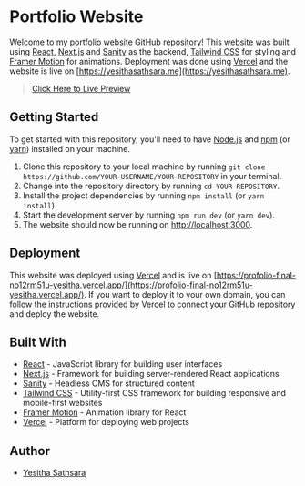 # Portfolio Website

Welcome to my portfolio website GitHub repository! This website was built using [React](https://reactjs.org/), [Next.js](https://nextjs.org/) and [Sanity](https://www.sanity.io/) as the backend, [Tailwind CSS](https://tailwindcss.com/) for styling and [Framer Motion](https://www.framer.com/motion/) for animations. Deployment was done using [Vercel](https://vercel.com/) and the website is live on [https://yesithasathsara.me](https://yesithasathsara.me).

> [Click Here to Live Preview](https://yesithasathsara.me) 

## Getting Started

To get started with this repository, you'll need to have [Node.js](https://nodejs.org/) and [npm](https://www.npmjs.com/) (or [yarn](https://yarnpkg.com/)) installed on your machine.

1. Clone this repository to your local machine by running `git clone https://github.com/YOUR-USERNAME/YOUR-REPOSITORY` in your terminal.
2. Change into the repository directory by running `cd YOUR-REPOSITORY`.
3. Install the project dependencies by running `npm install` (or `yarn install`).
4. Start the development server by running `npm run dev` (or `yarn dev`).
5. The website should now be running on [http://localhost:3000](http://localhost:3000).

## Deployment

This website was deployed using [Vercel](https://vercel.com/) and is live on [https://profolio-final-no12rm51u-yesitha.vercel.app/](https://profolio-final-no12rm51u-yesitha.vercel.app/). If you want to deploy it to your own domain, you can follow the instructions provided by Vercel to connect your GitHub repository and deploy the website.

## Built With

- [React](https://reactjs.org/) - JavaScript library for building user interfaces
- [Next.js](https://nextjs.org/) - Framework for building server-rendered React applications
- [Sanity](https://www.sanity.io/) - Headless CMS for structured content
- [Tailwind CSS](https://tailwindcss.com/) - Utility-first CSS framework for building responsive and mobile-first websites
- [Framer Motion](https://www.framer.com/motion/) - Animation library for React
- [Vercel](https://vercel.com/) - Platform for deploying web projects

## Author

- [Yesitha Sathsara](https://github.com/yesitha)
